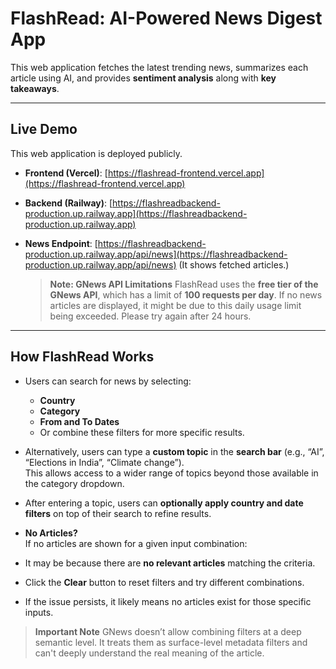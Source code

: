 #  FlashRead: AI-Powered News Digest App

This web application fetches the latest trending news, summarizes each article using AI, and provides **sentiment analysis** along with **key takeaways**.

---

## Live Demo

This web application is deployed publicly.

- **Frontend (Vercel)**: [https://flashread-frontend.vercel.app](https://flashread-frontend.vercel.app)  
- **Backend (Railway)**: [https://flashreadbackend-production.up.railway.app](https://flashreadbackend-production.up.railway.app)  
- **News Endpoint**: [https://flashreadbackend-production.up.railway.app/api/news](https://flashreadbackend-production.up.railway.app/api/news)
  (It shows fetched articles.)

  >  **Note: GNews API Limitations**
     > FlashRead uses the **free tier of the GNews API**, which has a limit of **100 requests per day**.
     > If no news articles are displayed, it might be due to this daily usage limit being exceeded.
     > Please try again after 24 hours.
  >
  > 
---
##  How FlashRead Works

- Users can search for news by selecting:
  - **Country**
  - **Category**
  - **From and To Dates**
  - Or combine these filters for more specific results.

- Alternatively, users can type a **custom topic** in the **search bar** (e.g., “AI”, “Elections in India”, “Climate change”).  
  This allows access to a wider range of topics beyond those available in the category dropdown.

- After entering a topic, users can **optionally apply country and date filters** on top of their search to refine results.

-  **No Articles?**  
  If no articles are shown for a given input combination:
  - It may be because there are **no relevant articles** matching the criteria.
  - Click the **Clear** button to reset filters and try different combinations.
  - If the issue persists, it likely means no articles exist for those specific inputs.

  > **Important Note**
  > GNews doesn’t allow combining filters at a deep semantic level. It treats them as surface-level metadata filters and can't deeply understand the real meaning of the article.

    
  







